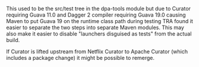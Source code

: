 This used to be the src/test tree in the dpa-tools module
but due to Curator requiring Guava 11.0 and Dagger 2 compiler
requiring Guava 19.0 causing Maven to put Guava 19 on the
runtime class path during testing TRA found it easier to separate the two steps
into separate Maven modules.  This may also make it easier 
to disable "launchers disguised as tests" from the actual build.


If Curator is lifted upstream from Netflix Curator to Apache Curator
(which includes a package change) it might be possible to remerge.


